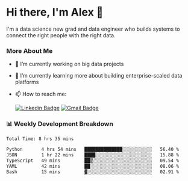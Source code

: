 # Hi there, I'm Alex  👋

I'm a data science new grad and data engineer who builds systems to connect the right people with the right data. 

### More About Me

- 🔭 I’m currently working on big data projects
- 🌱 I’m currently learning more about building enterprise-scaled data platforms
- 📫 How to reach me:

  [![Linkedin Badge](https://img.shields.io/badge/LinkedIn-0077B5?style=for-the-badge&logo=linkedin&logoColor=white)](https://www.linkedin.com/in/itsalexchen) [![Gmail Badge](https://img.shields.io/badge/Gmail-D14836?style=for-the-badge&logo=gmail&logoColor=white)](mailto:itsalexchen@gmail.com)




### 📊 Weekly Development Breakdown
<!--START_SECTION:waka-->

```txt
Total Time: 8 hrs 35 mins

Python       4 hrs 54 mins   ██████████████░░░░░░░░░░░   56.40 %
JSON         1 hr 22 mins    ████░░░░░░░░░░░░░░░░░░░░░   15.88 %
TypeScript   49 mins         ██▒░░░░░░░░░░░░░░░░░░░░░░   09.54 %
YAML         42 mins         ██░░░░░░░░░░░░░░░░░░░░░░░   08.06 %
Bash         15 mins         ▓░░░░░░░░░░░░░░░░░░░░░░░░   02.91 %
```

<!--END_SECTION:waka-->
